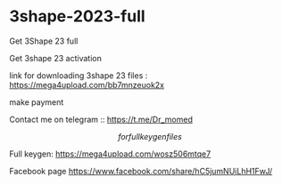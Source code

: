 # 3shape-2023-full
Get 3Shape 23 full

Get 3shape 23 activation

link for downloading 3shape 23 files : https://mega4upload.com/bb7mnzeuok2x

make payment

Contact me on telegram :: https://t.me/Dr_momed

$$$$$$
for full keygen files
$$$$$$

Full keygen: 
https://mega4upload.com/wosz506mtqe7


Facebook page
https://www.facebook.com/share/hC5jumNUiLhH1FwJ/

